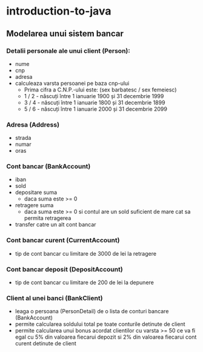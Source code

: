 # introduction-to-java

## Modelarea unui sistem bancar

### Detalii personale ale unui client (Person):
* nume
* cnp
* adresa
* calculeaza varsta persoanei pe baza cnp-ului
    * Prima cifra a C.N.P.-ului este: (sex barbatesc / sex femeiesc)
    * 1 / 2 - născuți între 1 ianuarie 1900 și 31 decembrie 1999
    * 3 / 4 - născuți între 1 ianuarie 1800 și 31 decembrie 1899
    * 5 / 6 - născuți între 1 ianuarie 2000 și 31 decembrie 2099

### Adresa (Address)
* strada
* numar
* oras

### Cont bancar (BankAccount)
* iban
* sold
* depositare suma
    * daca suma este >= 0
* retragere suma 
    * daca suma este >= 0 si contul are un sold suficient de mare cat sa permita retragerea
* transfer catre un alt cont bancar

### Cont bancar curent (CurrentAccount)
* tip de cont bancar cu limitare de 3000 de lei la retragere

### Cont bancar deposit (DepositAccount)
* tip de cont bancar cu limitare de 200 de lei la depunere

### Client al unei banci (BankClient)
* leaga o persoana (PersonDetail) de o lista de conturi bancare (BankAccount)
* permite calcularea soldului total pe toate conturile detinute de client
* permite calcularea unui bonus acordat clientilor cu varsta >= 50 ce va fi egal cu 5% 
din valoarea fiecarui depozit si 2% din valoarea fiecarui cont curent detinute de client
